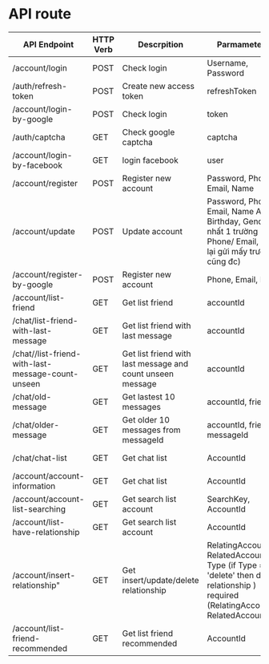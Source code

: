 # API route

API Endpoint |  HTTP Verb | Descrpition | Parmameter In | Return
------------ | ---------- | ----------- | ------------- | ------
/account/login | POST     | Check login | Username, Password | refreshToken, accessToken
/auth/refresh-token | POST | Create new access token | refreshToken | accessToken
/account/login-by-google | POST | Check login | token | refreshToken, accessToken
/auth/captcha | GET | Check google captcha | captcha | result (success/fail), error
/account/login-by-facebook| GET | login facebook | user | refreshToken, accessToken
/account/register | POST | Register new account | Password, Phone, Email, Name| result
/account/update | POST | Update account | Password, Phone, Email, Name Avatar, Birthday, Gender (ít nhất 1 trường Phone/ Email, còn lại gửi mấy trường cũng đc)|result 
/account/register-by-google | POST | Register new account | Phone, Email, Name| result 
/account/list-friend | GET | Get list friend | accountId | List friend
/chat/list-friend-with-last-message | GET | Get list friend with last message | accountId | List friend
/chat//list-friend-with-last-message-count-unseen | GET | Get list friend with last message and count unseen message | accountId | List friend
/chat/old-message | GET | Get lastest 10 messages | accountId, friendId | List message
/chat/older-message | GET | Get older 10 messages from messageId | accountId, friendId, messageId | List message
/chat/chat-list | GET | Get chat list | AccountId | result: "No messenger found"/[{FromAccount,ToAccount,Content,SentDateSeenDate,Type},...]
/account/account-information | GET | Get chat list | AccountId | result: "get Account infor failed"/ [{AccountId, Phone, Email, Name, Avatar, Birthday, Gender, CreatedDate,LastOnline}]
/account/account-list-searching | GET | Get search list account  | SearchKey, AccountId | result: "get Account list failed"/ result: array listAccount
/account/list-have-relationship | GET | Get search list account  | AccountId | result: "get list relationship failed"
/account/insert-relationship"| GET | Get insert/update/delete relationship  | RelatingAccountId, RelatedAccountId, Type (if Type = 'delete' then delete relationship ) required (RelatingAccountId< RelatedAccountId) | result:listAccount
/account/list-friend-recommended| GET | Get list friend recommended  | AccountId | result: array listAccount 

